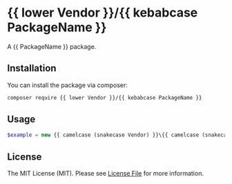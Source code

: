 # {{ lower Vendor }}/{{ kebabcase PackageName }}

A {{ PackageName }} package.

## Installation

You can install the package via composer:

```bash
composer require {{ lower Vendor }}/{{ kebabcase PackageName }}
```

## Usage

```php
$example = new {{ camelcase (snakecase Vendor) }}\{{ camelcase (snakecase PackageName) }}();
```

## License

The MIT License (MIT). Please see [License File](LICENSE.md) for more information.
